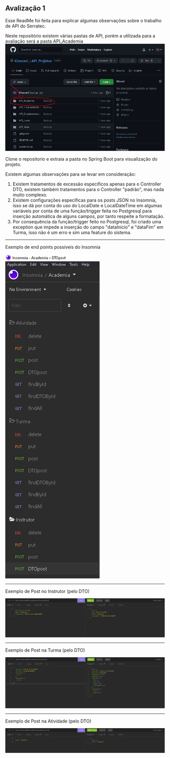 ## Avalização 1

Esse ReadMe foi feita para explicar algumas observações sobre o trabalho de API do Serratec.

Neste repositório existem várias pastas de API, porém a utilizada para a avaliação será a pasta API_Academia
![Imagem ](prints/demonst_pasta.PNG)

Clone o repositorio e extraia a pasta no Spring Boot para visualização do projeto.

Existem algumas observações para se levar em consideração:

1. Existem tratamentos de excessão especificos apenas para o Controller DTO, existem também tratamentos para o Controller "padrão", mas nada muito complexo.
2. Existem configurações específicas para os posts JSON no Insomnia, isso se dá por conta do uso do LocalDate e LocalDateTime em algumas variáveis por conta de uma função/trigger feita no Postgresql para inserção automática de alguns campos, por tanto respeite a formatação.
3. Por consequência da função/trigger feito no Postgresql, foi criado uma exception que impede a inserção do campo "dataInicio" e "dataFim" em Turma, isso não é um erro e sim uma feature do sistema.


-----------------------------
Exemplo de end points possíveis do Insomnia

![Imagem ](prints/Insomnia.PNG)

-----------------------------

Exemplo de Post no Instrutor (pelo DTO)

![Imagem ](prints/dto_Post_Instrutor.PNG)

-----------------------------

Exemplo de Post na Turma (pelo DTO)

![Imagem ](prints/dto_Post_Turma.PNG)

-----------------------------

Exemplo de Post na Atividade (pelo DTO)

![Imagem ](prints/dtp_Post_Atividade.PNG)


